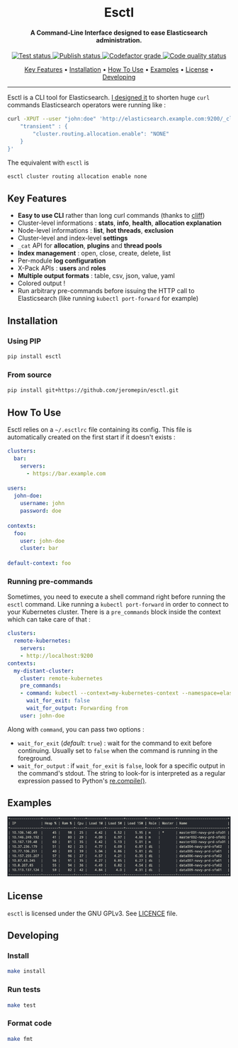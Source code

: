 <h1 align="center">
  <br/>
  Esctl
  <br/>
</h1>

<h4 align="center">A Command-Line Interface designed to ease Elasticsearch administration.</h4>

<p align="center">
  <a href="https://github.com/jeromepin/esctl/actions?query=workflow%3A%22Lint+and+test%22+branch%3Amaster">
    <img src="https://github.com/jeromepin/esctl/workflows/Lint%20and%20test/badge.svg" alt="Test status">
  </a>
  <a href="https://github.com/jeromepin/esctl/actions?query=workflow%3A%22Publish+%F0%9F%93%A6%22+branch%3Amaster">
    <img src="https://github.com/jeromepin/esctl/workflows/Publish%20%F0%9F%93%A6/badge.svg" alt="Publish status">
  </a>

  <a href="https://www.codefactor.io/repository/github/jeromepin/esctl">
      <img src="https://www.codefactor.io/repository/github/jeromepin/esctl/badge" alt="Codefactor grade">
  </a>

  <a href="https://sonarcloud.io/dashboard?id=jeromepin_esctl">
    <img src="https://sonarcloud.io/api/project_badges/measure?project=jeromepin_esctl&metric=alert_status" alt="Code quality status">
  </a>
</p>

<p align="center">
  <a href="#key-features">Key Features</a> •
  <a href="#installation">Installation</a> •
  <a href="#how-to-use">How To Use</a> •
  <a href="#examples">Examples</a> •
  <a href="#license">License</a> •
  <a href="#developing">Developing</a>
</p>

<hr/>

Esctl is a CLI tool for Elasticsearch. [I designed it](https://jeromepin.fr/posts/esctl-managing-elasticsearch-from-command-line/) to shorten huge `curl` commands Elasticsearch operators were running like :

```bash
curl -XPUT --user "john:doe" 'http://elasticsearch.example.com:9200/_cluster/settings' -d '{
    "transient" : {
        "cluster.routing.allocation.enable": "NONE"
    }
}'
```

The equivalent with `esctl` is

```bash
esctl cluster routing allocation enable none
```

## Key Features

* **Easy to use CLI** rather than long curl commands (thanks to [cliff](https://github.com/openstack/cliff))
* Cluster-level informations : **stats**, **info**, **health**, **allocation explanation**
* Node-level informations : **list**, **hot threads**, **exclusion**
* Cluster-level and index-level **settings**
* `_cat` API for **allocation**, **plugins** and **thread pools**
* **Index management** : open, close, create, delete, list
* Per-module **log configuration**
* X-Pack APIs : **users** and **roles**
* **Multiple output formats** : table, csv, json, value, yaml
* Colored output !
* Run arbitrary pre-commands before issuing the HTTP call to Elasticsearch (like running `kubectl port-forward` for example)


## Installation

### Using PIP

```bash
pip install esctl
```

### From source

```bash
pip install git+https://github.com/jeromepin/esctl.git
```


## How To Use

Esctl relies on a `~/.esctlrc` file containing its config. This file is automatically created on the first start if it doesn't exists :

```yaml
clusters:
  bar:
    servers:
      - https://bar.example.com

users:
  john-doe:
    username: john
    password: doe

contexts:
  foo:
    user: john-doe
    cluster: bar

default-context: foo
```

### Running pre-commands

Sometimes, you need to execute a shell command right before running the `esctl` command. Like running a `kubectl port-forward` in order to connect to your Kubernetes cluster.
There is a `pre_commands` block inside the context which can take care of that :

```yaml
clusters:
  remote-kubernetes:
    servers:
    - http://localhost:9200
contexts:
  my-distant-cluster:
    cluster: remote-kubernetes
    pre_commands:
    - command: kubectl --context=my-kubernetes-context --namespace=elasticsearch port-forward svc/elasticsearch 9200
      wait_for_exit: false
      wait_for_output: Forwarding from
    user: john-doe
```

Along with `command`, you can pass two options :
* `wait_for_exit` (_default_: `true`) : wait for the command to exit before continuing. Usually set to `false` when the command is running in the foreground.
* `wait_for_output` : if `wait_for_exit` is `false`, look for a specific output in the command's stdout. The string to look-for is interpreted as a regular expression passed to Python's [re.compile()](https://docs.python.org/3.7/library/re.html).


## Examples

<p align="center">
  <img src="node-list-sample.png" alt="node-list sample">
</p>


## License

`esctl` is licensed under the GNU GPLv3. See [LICENCE](https://github.com/jeromepin/esctl/blob/master/LICENSE) file.

## Developing

### Install

```bash
make install
```

### Run tests

```bash
make test
```

### Format code

```bash
make fmt
```
